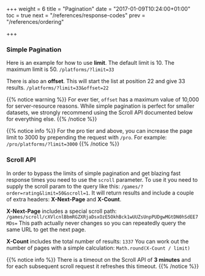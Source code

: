 +++
weight = 6
title = "Pagination"
date = "2017-01-09T10:24:00+01:00"
toc = true
next = "/references/response-codes"
prev = "/references/ordering"

+++

### Simple Pagination
Here is an example for how to use **limit**. The default limit is 10. The maximum limit is 50.
`/platforms/?limit=33`

There is also an **offset**. This will start the list at position 22 and give 33 results.
`/platforms/?limit=33&offset=22`

{{% notice warning %}}
For ever tier, `offset` has a maximum value of 10,000 for server-resource reasons. While simple pagination is perfect for smaller datasets, we strongly recommend using the Scroll API documented below for everything else.
{{% /notice %}}

{{% notice info %}}
For the pro tier and above, you can increase the page limit to 3000 by prepending the request with `/pro`. For example: `/pro/platforms/?limit=3000`
{{% /notice %}}

### Scroll API

In order to bypass the limits of simple pagination and get blazing fast response times you need to use the `scroll` parameter. To use it you need to supply the scroll param to the query like this:
`/games/?order=rating&limit=50&scroll=1`. It will return results and include a couple of extra headers: **X-Next-Page** and **X-Count**. 

**X-Next-Page** includes a special scroll path: `/games/scroll/cXVlcnlBbmRGZXRjaDsxOzE5OkhBck1wUUZsUnpPUDgwMGtDN0hSdEE7MDs=` This path actually never changes so you can repeatedly query the same URL to get the next page.

**X-Count** includes the total number of results: `1337` You can work out the number of pages with a simple calculation: `Math.round(X-Count / limit)`

{{% notice info %}}
There is a timeout on the Scroll API of **3 minutes** and for each subsequent scroll request it refreshes this timeout.
{{% /notice %}}
